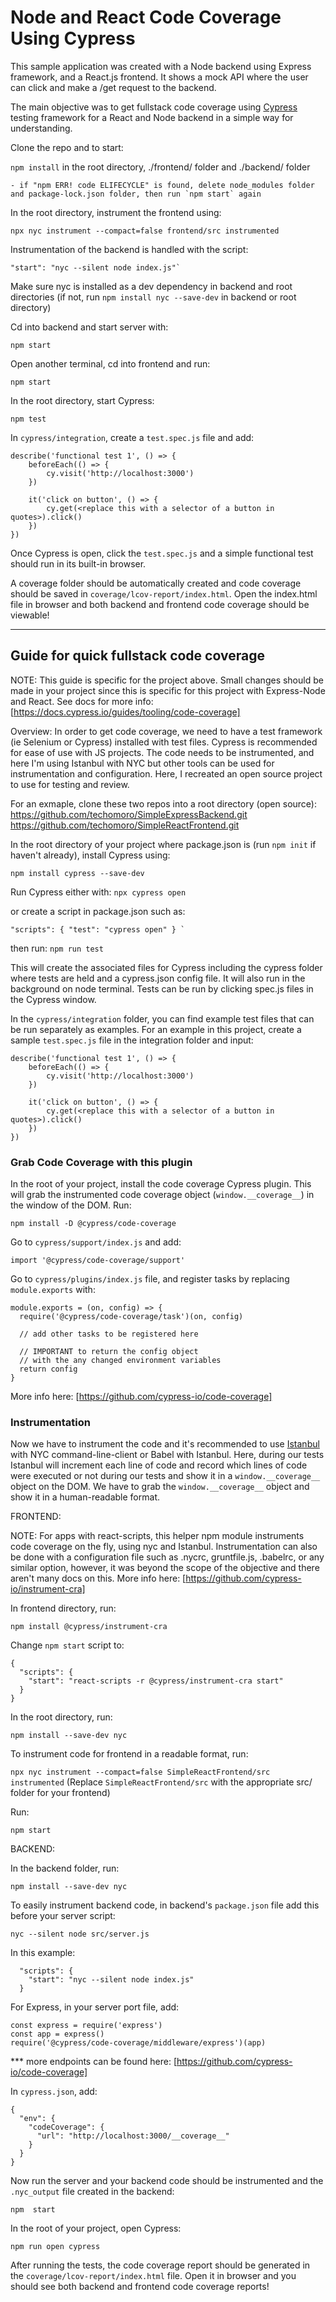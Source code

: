 # Node and React Code Coverage Using Cypress

This sample application was created with a Node backend using Express framework, and a React.js frontend. It shows a mock API where the user can click and make a /get request to the backend.

The main objective was to get fullstack code coverage using [Cypress](https://www.cypress.io) testing framework for a React and Node backend in a simple way for understanding.

Clone the repo and to start:

`npm install` in the root directory, ./frontend/ folder and ./backend/ folder

    - if "npm ERR! code ELIFECYCLE" is found, delete node_modules folder and package-lock.json folder, then run `npm start` again

In the root directory, instrument the frontend using:

`npx nyc instrument --compact=false frontend/src instrumented`

Instrumentation of the backend is handled with the script: 

```
"start": "nyc --silent node index.js"`
```
Make sure nyc is installed as a dev dependency in backend and root directories (if not, run `npm install nyc --save-dev` in backend or root directory)

Cd into backend and start server with:

`npm start`

Open another terminal, cd into frontend and run:

`npm start`

In the root directory, start Cypress:

`npm test`

In `cypress/integration`, create a `test.spec.js` file and add:

```
describe('functional test 1', () => {
    beforeEach(() => {
        cy.visit('http://localhost:3000')
    })

    it('click on button', () => {
        cy.get(<replace this with a selector of a button in quotes>).click()
    })
})
```

Once Cypress is open, click the `test.spec.js` and a simple functional test should run in its built-in browser. 

A coverage folder should be automatically created and code coverage should be saved in `coverage/lcov-report/index.html`. Open the index.html file in browser and both backend and frontend code coverage should be viewable!

________________________________________________________________________________

## Guide for quick fullstack code coverage

NOTE: This guide is specific for the project above. Small changes should be made in your project since this is specific for this project with Express-Node and React. See docs for more info: [https://docs.cypress.io/guides/tooling/code-coverage]

Overview: In order to get code coverage, we need to have a test framework (ie Selenium or Cypress) installed with test files. Cypress is recommended for ease of use with JS projects. The code needs to be instrumented, and here I'm using Istanbul with NYC but other tools can be used for instrumentation and configuration. Here, I recreated an open source project to use for testing and review.

For an exmaple, clone these two repos into a root directory (open source):
https://github.com/techomoro/SimpleExpressBackend.git
https://github.com/techomoro/SimpleReactFrontend.git

In the root directory of your project where package.json is (run `npm init` if haven't already), install Cypress using:

`npm install cypress --save-dev`

Run Cypress either with:
`npx cypress open`

or create a script in package.json such as:

```
"scripts": { "test": "cypress open" } `
```

then run: 
`npm run test`

This will create the associated files for Cypress including the cypress folder where tests are held and a cypress.json config file. It will also run in the background on node terminal. Tests can be run by clicking spec.js files in the Cypress window. 

In the `cypress/integration` folder, you can find example test files that can be run separately as examples. 
For an example in this project, create a sample `test.spec.js` file in the integration folder and input:

```
describe('functional test 1', () => {
    beforeEach(() => {
        cy.visit('http://localhost:3000')
    })

    it('click on button', () => {
        cy.get(<replace this with a selector of a button in quotes>).click()
    })
})
```

### Grab Code Coverage with this plugin

In the root of your project, install the code coverage Cypress plugin. This will grab the instrumented code coverage object (`window.__coverage__`) in the window of the DOM. Run:

`npm install -D @cypress/code-coverage`

Go to `cypress/support/index.js` and add:

```
import '@cypress/code-coverage/support'
```

Go to `cypress/plugins/index.js` file, and register tasks by replacing `module.exports` with:

```
module.exports = (on, config) => {
  require('@cypress/code-coverage/task')(on, config)

  // add other tasks to be registered here

  // IMPORTANT to return the config object
  // with the any changed environment variables
  return config
}
```

More info here: [https://github.com/cypress-io/code-coverage]

### Instrumentation

Now we have to instrument the code and it's recommended to use [Istanbul](https://istanbul.js.org) with NYC command-line-client or Babel with Istanbul. Here, during our tests Istanbul will increment each line of code and record which lines of code were executed or not during our tests and show it in a `window.__coverage__` object on the DOM. We have to grab the `window.__coverage__` object and show it in a human-readable format.

FRONTEND:

NOTE: For apps with react-scripts, this helper npm module instruments code coverage on the fly, using nyc and Istanbul. Instrumentation can also be done with a configuration file such as .nycrc, gruntfile.js, .babelrc, or any similar option, however, it was beyond the scope of the objective and there aren't many docs on this. 
More info here: [https://github.com/cypress-io/instrument-cra]

In frontend directory, run:

`npm install @cypress/instrument-cra`

Change `npm start` script to:

```
{
  "scripts": {
    "start": "react-scripts -r @cypress/instrument-cra start"
  }
}
```

In the root directory, run:

`npm install --save-dev nyc`

To instrument code for frontend in a readable format, run:

`npx nyc instrument --compact=false SimpleReactFrontend/src instrumented` (Replace `SimpleReactFrontend/src` with the appropriate src/ folder for your frontend)

Run:

`npm start`

BACKEND:

In the backend folder, run:

`npm install --save-dev nyc`

To easily instrument backend code, in backend's `package.json` file add this before your server script:

`nyc --silent node src/server.js`

In this example:

```
  "scripts": {
    "start": "nyc --silent node index.js"
  }
```

For Express, in your server port file, add:

```
const express = require('express')
const app = express()
require('@cypress/code-coverage/middleware/express')(app)
```

*** more endpoints can be found here: [https://github.com/cypress-io/code-coverage]

In `cypress.json`, add:

```
{
  "env": {
    "codeCoverage": {
      "url": "http://localhost:3000/__coverage__"
    }
  }
}
```

Now run the server and your backend code should be instrumented and the `.nyc_output` file created in the backend:

`npm  start`

In the root of your project, open Cypress:

`npm run open cypress`

After running the tests, the code coverage report should be generated in the `coverage/lcov-report/index.html` file. Open it in browser and you should see both backend and frontend code coverage reports!


